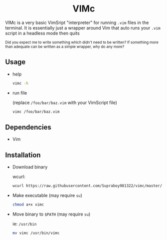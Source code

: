 <h1 align="center">VIMc</h1>

VIMc is a very basic VimSript "interpreter" for running `.vim` files in the terminal. It is essentially just a wrapper around Vim that auto runs your `.vim` script in a headless mode then quits

<sub>Did you expect me to write something which didn't need to be written? If something more than adequate can be written as a simple wrapper, why do any more?</sub>


## Usage
- help
    ```sh
    vimc -h
    ```
- run file

    (replace `/foo/bar/baz.vim` with your VimScript file)
    ```sh
    vimc /foo/bar/baz.vim
    ```


## Dependencies
- Vim


## Installation
- Download binary

    wcurl:
    ```sh
    wcurl https://raw.githubusercontent.com/Supraboy981322/vimc/master/build/vimc
    ```

- Make executable
    (may require `su`)

    ```sh
    chmod a+x vimc
    ```

- Move binary to `$PATH`
    (may require `su`)

    ie: `/usr/bin`
    ```sh
    mv vimc /usr/bin/vimc
    ```

